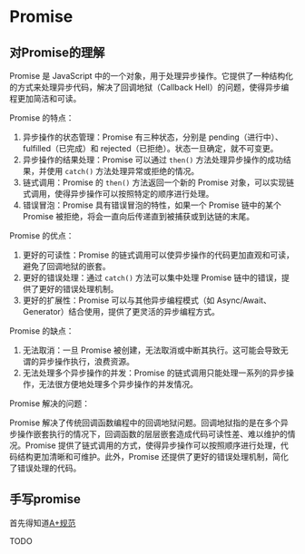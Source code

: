 # Promise

## 对Promise的理解

Promise 是 JavaScript 中的一个对象，用于处理异步操作。它提供了一种结构化的方式来处理异步代码，解决了回调地狱（Callback Hell）的问题，使得异步编程更加简洁和可读。

Promise 的特点：

1. 异步操作的状态管理：Promise 有三种状态，分别是 pending（进行中）、fulfilled（已完成）和 rejected（已拒绝）。状态一旦确定，就不可变更。
2. 异步操作的结果处理：Promise 可以通过 `then()` 方法处理异步操作的成功结果，并使用 `catch()` 方法处理异常或拒绝的情况。
3. 链式调用：Promise 的 `then()` 方法返回一个新的 Promise 对象，可以实现链式调用，使得异步操作可以按照特定的顺序进行处理。
4. 错误冒泡：Promise 具有错误冒泡的特性，如果一个 Promise 链中的某个 Promise 被拒绝，将会一直向后传递直到被捕获或到达链的末尾。

Promise 的优点：

1. 更好的可读性：Promise 的链式调用可以使异步操作的代码更加直观和可读，避免了回调地狱的嵌套。
2. 更好的错误处理：通过 `catch()` 方法可以集中处理 Promise 链中的错误，提供了更好的错误处理机制。
3. 更好的扩展性：Promise 可以与其他异步编程模式（如 Async/Await、Generator）结合使用，提供了更灵活的异步编程方式。

Promise 的缺点：

1. 无法取消：一旦 Promise 被创建，无法取消或中断其执行。这可能会导致无谓的异步操作执行，浪费资源。
2. 无法处理多个异步操作的并发：Promise 的链式调用只能处理一系列的异步操作，无法很方便地处理多个异步操作的并发情况。

Promise 解决的问题：

Promise 解决了传统回调函数编程中的回调地狱问题。回调地狱指的是在多个异步操作嵌套执行的情况下，回调函数的层层嵌套造成代码可读性差、难以维护的情况。Promise 提供了链式调用的方式，使得异步操作可以按照顺序进行处理，代码结构更加清晰和可维护。此外，Promise 还提供了更好的错误处理机制，简化了错误处理的代码。

## 手写promise

首先得知道[A+规范](https://promisesaplus.com/)

TODO
